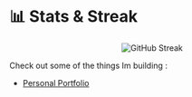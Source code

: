 # 📊 Stats & Streak
<p align="center">
  <img src="https://github-readme-streak-stats.herokuapp.com/?user=yuefii&theme=tokyonight" alt="GitHub Streak" />
</p>

Check out some of the things Im building :
- [Personal Portfolio](https://www.yuefii.site)
